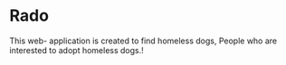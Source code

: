# Rado
This web- application is created to find homeless dogs, People who are interested to adopt homeless dogs.!
